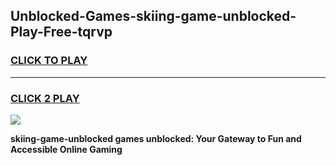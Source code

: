 
## Unblocked-Games-skiing-game-unblocked-Play-Free-tqrvp
<h3>
<a href="https://premium76.site?title=skiing-game-unblocked&ref=15A">CLICK TO PLAY</a></h3>
<hr>

<h3>
<a href="https://premium76.site?title=skiing-game-unblocked&ref=15A">CLICK 2 PLAY</a>
  
</h3>

<a href="https://premium76.site?title=skiing-game-unblocked&ref=15A"><img src="https://clearcache.store/games.png"></a>


**skiing-game-unblocked games unblocked: Your Gateway to Fun and Accessible Online Gaming**
